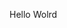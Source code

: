 Hello Wolrd


























































































































































































































































































































































































































































































































































































































































































































































































































































































































































































































































































































































































































































































































































































































































































































































































































































































































































































































































































































































































































































































































































































































































































































































































































































































































































































































































































































































































































































































































































































































































































































































































































































































































































